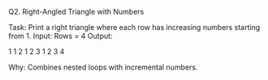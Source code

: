 Q2. Right-Angled Triangle with Numbers

Task: Print a right triangle where each row has increasing numbers starting from 1.
Input: Rows = 4
Output:

1
1 2
1 2 3
1 2 3 4

Why: Combines nested loops with incremental numbers.